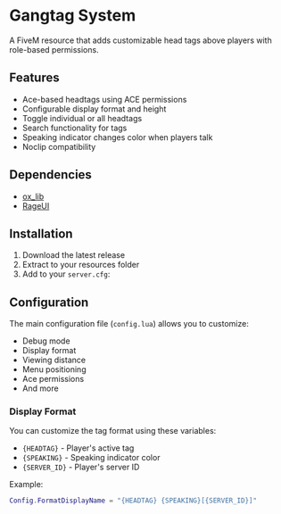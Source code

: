 # Gangtag System
A FiveM resource that adds customizable head tags above players with role-based permissions.

## Features
- Ace-based headtags using ACE permissions
- Configurable display format and height
- Toggle individual or all headtags
- Search functionality for tags
- Speaking indicator changes color when players talk
- Noclip compatibility

## Dependencies
- [ox_lib](https://github.com/overextended/ox_lib)
- [RageUI](https://github.com/Joe-Development/Headtag-Menu/releases/download/release/RageUI.zip)

## Installation
1. Download the latest release
2. Extract to your resources folder
3. Add to your `server.cfg`:


## Configuration
The main configuration file (`config.lua`) allows you to customize:

- Debug mode
- Display format
- Viewing distance
- Menu positioning
- Ace permissions
- And more

### Display Format
You can customize the tag format using these variables:
- `{HEADTAG}` - Player's active tag
- `{SPEAKING}` - Speaking indicator color
- `{SERVER_ID}` - Player's server ID

Example:

```lua
Config.FormatDisplayName = "{HEADTAG} {SPEAKING}[{SERVER_ID}]"
```
